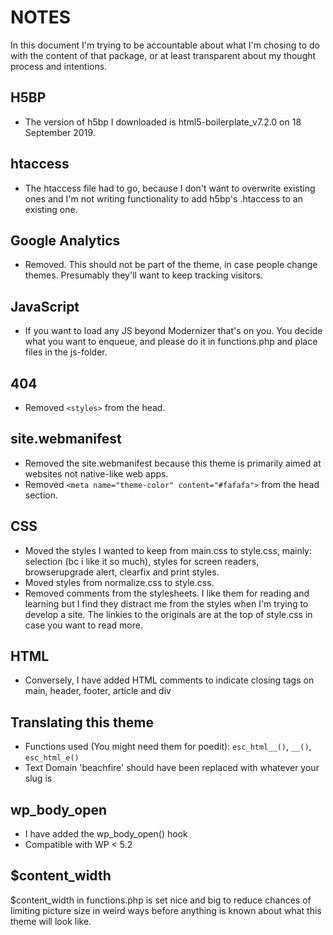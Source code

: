 # NOTES
In this document I'm trying to be accountable about what I'm chosing to do with the content of that package, or at least transparent about my thought process and intentions.

## H5BP
* The version of h5bp I downloaded is html5-boilerplate_v7.2.0 on 18 September 2019.

## htaccess
* The htaccess file had to go, because I don't want to overwrite existing ones and I'm not writing functionality to add h5bp's .htaccess to an existing one.

## Google Analytics
* Removed. This should not be part of the theme, in case people change themes. Presumably they'll want to keep tracking visitors.

## JavaScript
* If you want to load any JS beyond Modernizer that's on you. You decide what you want to enqueue, and please do it in functions.php and place files in the js-folder.

## 404
* Removed `<styles>` from the head.

## site.webmanifest
* Removed the site.webmanifest because this theme is primarily aimed at websites not native-like web apps.
* Removed `<meta name="theme-color" content="#fafafa">` from the head section.

## CSS
* Moved the styles I wanted to keep from main.css to style.css, mainly: selection (bc i like it so much), styles for screen readers, browserupgrade alert, clearfix and print styles.
* Moved styles from normalize.css to style.css.
* Removed comments from the stylesheets. I like them for reading and learning but I find they distract me from the styles when I'm trying to develop a site. The linkies to the originals are at the top of style.css in case you want to read more.

## HTML
* Conversely, I have added HTML comments to indicate closing tags on main, header, footer, article and div

## Translating this theme
* Functions used (You might need them for poedit): `esc_html__()`, `__()`, `esc_html_e()`
* Text Domain 'beachfire' should have been replaced with whatever your slug is

## wp_body_open
* I have added the wp_body_open() hook
* Compatible with WP < 5.2

## $content_width
$content_width in functions.php is set nice and big to reduce chances of limiting picture size in weird ways before anything is known about what this theme will look like.